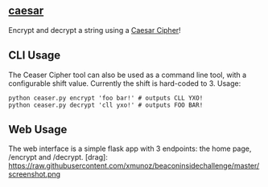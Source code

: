 ## [caesar](http://www.xmunoz.com/caesar/)
Encrypt and decrypt a string using a [Caesar Cipher](https://en.wikipedia.org/wiki/Caesar_cipher)!

## CLI Usage

The Ceaser Cipher tool can also be used as a command line tool, with a configurable shift value. Currently the shift is hard-coded to 3. Usage:

    python ceaser.py encrypt 'foo bar!' # outputs CLL YXO!
    python ceaser.py decrypt 'cll yxo!' # outputs FOO BAR!

## Web Usage
The web interface is a simple flask app with 3 endpoints: the home page, /encrypt and /decrypt.
[drag]: https://raw.githubusercontent.com/xmunoz/beaconinsidechallenge/master/screenshot.png
